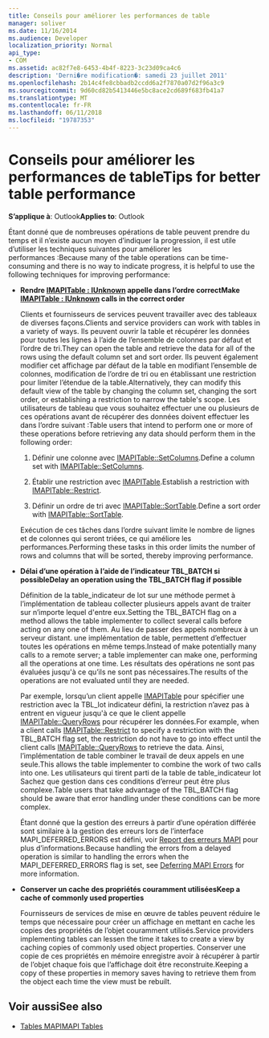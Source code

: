 ```yaml
---
title: Conseils pour améliorer les performances de table
manager: soliver
ms.date: 11/16/2014
ms.audience: Developer
localization_priority: Normal
api_type:
- COM
ms.assetid: ac82f7e8-6453-4b4f-8223-3c23d09ca4c6
description: 'Derni�re modification�: samedi 23 juillet 2011'
ms.openlocfilehash: 2b14c4fe8cbbadb2ccdd6a2f7870a07d2f96a3c9
ms.sourcegitcommit: 9d60cd82b5413446e5bc8ace2cd689f683fb41a7
ms.translationtype: MT
ms.contentlocale: fr-FR
ms.lasthandoff: 06/11/2018
ms.locfileid: "19787353"
---
```

# <a name="tips-for-better-table-performance"></a><span data-ttu-id="957a8-103">Conseils pour améliorer les performances de table</span><span class="sxs-lookup"><span data-stu-id="957a8-103">Tips for better table performance</span></span>
  
<span data-ttu-id="957a8-104">**S’applique à**: Outlook</span><span class="sxs-lookup"><span data-stu-id="957a8-104">**Applies to**: Outlook</span></span> 
  
<span data-ttu-id="957a8-105">Étant donné que de nombreuses opérations de table peuvent prendre du temps et il n’existe aucun moyen d’indiquer la progression, il est utile d’utiliser les techniques suivantes pour améliorer les performances :</span><span class="sxs-lookup"><span data-stu-id="957a8-105">Because many of the table operations can be time-consuming and there is no way to indicate progress, it is helpful to use the following techniques for improving performance:</span></span>
  
- <span data-ttu-id="957a8-106">**Rendre [IMAPITable : IUnknown](imapitableiunknown.md) appelle dans l’ordre correct**</span><span class="sxs-lookup"><span data-stu-id="957a8-106">**Make [IMAPITable : IUnknown](imapitableiunknown.md) calls in the correct order**</span></span>
    
   <span data-ttu-id="957a8-107">Clients et fournisseurs de services peuvent travailler avec des tableaux de diverses façons.</span><span class="sxs-lookup"><span data-stu-id="957a8-107">Clients and service providers can work with tables in a variety of ways.</span></span> <span data-ttu-id="957a8-108">Ils peuvent ouvrir la table et récupérer les données pour toutes les lignes à l’aide de l’ensemble de colonnes par défaut et l’ordre de tri.</span><span class="sxs-lookup"><span data-stu-id="957a8-108">They can open the table and retrieve the data for all of the rows using the default column set and sort order.</span></span> <span data-ttu-id="957a8-109">Ils peuvent également modifier cet affichage par défaut de la table en modifiant l’ensemble de colonnes, modification de l’ordre de tri ou en établissant une restriction pour limiter l’étendue de la table.</span><span class="sxs-lookup"><span data-stu-id="957a8-109">Alternatively, they can modify this default view of the table by changing the column set, changing the sort order, or establishing a restriction to narrow the table's scope.</span></span> <span data-ttu-id="957a8-110">Les utilisateurs de tableau que vous souhaitez effectuer une ou plusieurs de ces opérations avant de récupérer des données doivent effectuer les dans l’ordre suivant :</span><span class="sxs-lookup"><span data-stu-id="957a8-110">Table users that intend to perform one or more of these operations before retrieving any data should perform them in the following order:</span></span>
    
    1. <span data-ttu-id="957a8-111">Définir une colonne avec [IMAPITable::SetColumns](imapitable-setcolumns.md).</span><span class="sxs-lookup"><span data-stu-id="957a8-111">Define a column set with [IMAPITable::SetColumns](imapitable-setcolumns.md).</span></span>
        
    2. <span data-ttu-id="957a8-112">Établir une restriction avec [IMAPITable](imapitable-restrict.md).</span><span class="sxs-lookup"><span data-stu-id="957a8-112">Establish a restriction with [IMAPITable::Restrict](imapitable-restrict.md).</span></span>
        
    3. <span data-ttu-id="957a8-113">Définir un ordre de tri avec [IMAPITable::SortTable](imapitable-sorttable.md).</span><span class="sxs-lookup"><span data-stu-id="957a8-113">Define a sort order with [IMAPITable::SortTable](imapitable-sorttable.md).</span></span>
    
    <span data-ttu-id="957a8-114">Exécution de ces tâches dans l’ordre suivant limite le nombre de lignes et de colonnes qui seront triées, ce qui améliore les performances.</span><span class="sxs-lookup"><span data-stu-id="957a8-114">Performing these tasks in this order limits the number of rows and columns that will be sorted, thereby improving performance.</span></span>
    
- <span data-ttu-id="957a8-115">**Délai d’une opération à l’aide de l’indicateur TBL_BATCH si possible**</span><span class="sxs-lookup"><span data-stu-id="957a8-115">**Delay an operation using the TBL_BATCH flag if possible**</span></span>
    
    <span data-ttu-id="957a8-116">Définition de la table\_indicateur de lot sur une méthode permet à l’implémentation de tableau collecter plusieurs appels avant de traiter sur n’importe lequel d'entre eux.</span><span class="sxs-lookup"><span data-stu-id="957a8-116">Setting the TBL\_BATCH flag on a method allows the table implementer to collect several calls before acting on any one of them.</span></span> <span data-ttu-id="957a8-117">Au lieu de passer des appels nombreux à un serveur distant. une implémentation de table, permettent d’effectuer toutes les opérations en même temps.</span><span class="sxs-lookup"><span data-stu-id="957a8-117">Instead of make potentially many calls to a remote server; a table implementer can make one, performing all the operations at one time.</span></span> <span data-ttu-id="957a8-118">Les résultats des opérations ne sont pas évaluées jusqu'à ce qu’ils ne sont pas nécessaires.</span><span class="sxs-lookup"><span data-stu-id="957a8-118">The results of the operations are not evaluated until they are needed.</span></span> 
    
    <span data-ttu-id="957a8-119">Par exemple, lorsqu’un client appelle [IMAPITable](imapitable-restrict.md) pour spécifier une restriction avec la TBL\_lot indicateur défini, la restriction n’avez pas à entrent en vigueur jusqu'à ce que le client appelle [IMAPITable::QueryRows](imapitable-queryrows.md) pour récupérer les données.</span><span class="sxs-lookup"><span data-stu-id="957a8-119">For example, when a client calls [IMAPITable::Restrict](imapitable-restrict.md) to specify a restriction with the TBL\_BATCH flag set, the restriction do not have to go into effect until the client calls [IMAPITable::QueryRows](imapitable-queryrows.md) to retrieve the data.</span></span> <span data-ttu-id="957a8-120">Ainsi, l’implémentation de table combiner le travail de deux appels en une seule.</span><span class="sxs-lookup"><span data-stu-id="957a8-120">This allows the table implementer to combine the work of two calls into one.</span></span> <span data-ttu-id="957a8-121">Les utilisateurs qui tirent parti de la table de table\_indicateur lot Sachez que gestion dans ces conditions d’erreur peut être plus complexe.</span><span class="sxs-lookup"><span data-stu-id="957a8-121">Table users that take advantage of the TBL\_BATCH flag should be aware that error handling under these conditions can be more complex.</span></span> 
    
    <span data-ttu-id="957a8-122">Étant donné que la gestion des erreurs à partir d’une opération différée sont similaire à la gestion des erreurs lors de l’interface MAPI\_DEFERRED_ERRORS est défini, voir [Report des erreurs MAPI](deferring-mapi-errors.md) pour plus d’informations.</span><span class="sxs-lookup"><span data-stu-id="957a8-122">Because handling the errors from a delayed operation is similar to handling the errors when the MAPI\_DEFERRED_ERRORS flag is set, see [Deferring MAPI Errors](deferring-mapi-errors.md) for more information.</span></span> 
    
- <span data-ttu-id="957a8-123">**Conserver un cache des propriétés couramment utilisées**</span><span class="sxs-lookup"><span data-stu-id="957a8-123">**Keep a cache of commonly used properties**</span></span>
    
    <span data-ttu-id="957a8-124">Fournisseurs de services de mise en œuvre de tables peuvent réduire le temps que nécessaire pour créer un affichage en mettant en cache les copies des propriétés de l’objet couramment utilisés.</span><span class="sxs-lookup"><span data-stu-id="957a8-124">Service providers implementing tables can lessen the time it takes to create a view by caching copies of commonly used object properties.</span></span> <span data-ttu-id="957a8-125">Conserver une copie de ces propriétés en mémoire enregistre avoir à récupérer à partir de l’objet chaque fois que l’affichage doit être reconstruite.</span><span class="sxs-lookup"><span data-stu-id="957a8-125">Keeping a copy of these properties in memory saves having to retrieve them from the object each time the view must be rebuilt.</span></span>
    
## <a name="see-also"></a><span data-ttu-id="957a8-126">Voir aussi</span><span class="sxs-lookup"><span data-stu-id="957a8-126">See also</span></span>

- [<span data-ttu-id="957a8-127">Tables MAPI</span><span class="sxs-lookup"><span data-stu-id="957a8-127">MAPI Tables</span></span>](mapi-tables.md)

